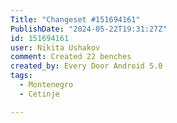 ```yaml
---
Title: "Changeset #151694161"
PublishDate: "2024-05-22T19:31:27Z"
id: 151694161
user: Nikita Ushakov
comment: Created 22 benches
created_by: Every Door Android 5.0
tags:
  - Montenegro
  - Cetinje

---
```


